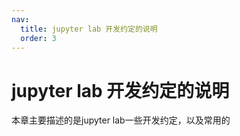 ```yaml
---
nav:
  title: jupyter lab 开发约定的说明
  order: 3
---
```


# jupyter lab 开发约定的说明

本章主要描述的是jupyter lab一些开发约定，以及常用的